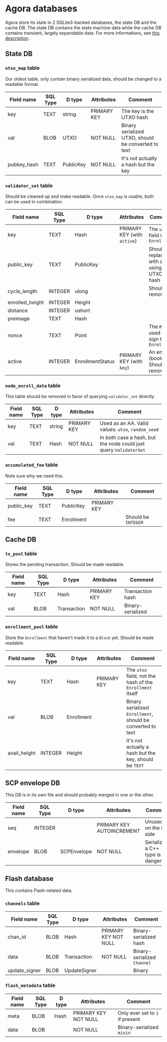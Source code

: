 # Agora databases

Agora store its state in 2 SQLite3-backed databases, the state DB and the cache DB.
The state DB contains the state machine data while the cache DB contains transient,
largely expandable data.
For more informations, see [this description](https://github.com/bosagora/agora/blob/8228bcb77f2808722e30be8c84f578b354e9fd3c/source/agora/node/FullNode.d#L138-L168).

## State DB

### `utxo_map` table

Our oldest table, only contain binary serialized data, should be changed to a readable format.

| Field name  | SQL Type | D type    | Attributes  | Comment                                                |
|-------------|----------|-----------|-------------|--------------------------------------------------------|
| key         | TEXT     | string    | PRIMARY KEY | The key is the UTXO hash                               |
| val         | BLOB     | UTXO      | NOT NULL    | Binary serialized UTXO, should be converted to text    |
| pubkey_hash | TEXT     | PublicKey | NOT NULL    | It's not actually a hash but the key                   |


### `validator_set` table

Should be cleaned up and make readable. Once `utxo_map` is usable, both can be used in combination.

| Field name      | SQL Type | D type           | Attributes                  | Comment                                            |
|-----------------|----------|------------------|-----------------------------|----------------------------------------------------|
| key             | TEXT     | Hash             | PRIMARY KEY (with `active`) | The `utxo` field in the `Enrollment`               |
| public_key      | TEXT     | PublicKey        |                             | Should be replaced with a join using the UTXO hash |
| cycle_length    | INTEGER  | ulong            |                             | Should be removed.                                 |
| enrolled_height | INTEGER  | Height           |                             |                                                    |
| distance        | INTEGER  | ushort           |                             |                                                    |
| preimage        | TEXT     | Hash             |                             |                                                    |
| nonce           | TEXT     | Point            |                             | The `R` used to sign the `Enrollment`              |
| active          | INTEGER  | EnrollmentStatus | PRIMARY KEY (with `key`)    | An enum (boolean). Should be removed.              |

### `node_enroll_data` table

This table should be removed in favor of querying `validator_set` directly.

| Field name | SQL Type | D type | Attributes  | Comment                                                           |
|------------|----------|--------|-------------|-------------------------------------------------------------------|
| key        | TEXT     | string | PRIMARY KEY | Used as an AA. Valid values: `utxo`, `random_seed`                |
| val        | TEXT     | Hash   | NOT NULL    | In both case a hash, but the node could just query `ValidatorSet` |


### `accumulated_fee` table

Note sure why we need this.

| Field name | SQL Type | D type     | Attributes  | Comment             |
|------------|----------|------------|-------------|---------------------|
| public_key | TEXT     | PublicKey  | PRIMARY KEY |                     |
| fee        | TEXT     | Enrollment |             | Should be `INTEGER` |

## Cache DB

### `tx_pool` table

Stores the pending transaction. Should be made readable.

| Field name | SQL Type | D type      | Attributes  | Comment           |
|------------|----------|-------------|-------------|-------------------|
| key        | TEXT     | Hash        | PRIMARY KEY | Transaction hash  |
| val        | BLOB     | Transaction | NOT NULL    | Binary-serialized |

### `enrollment_pool` table

Store the `Enrollment` that haven't made it to a `Block` yet. Should be made readable.

| Field name   | SQL Type | D type     | Attributes  | Comment                                                     |
|--------------|----------|------------|-------------|-------------------------------------------------------------|
| key          | TEXT     | Hash       | PRIMARY KEY | The `utxo` field, not the hash of the `Enrollment` itself   |
| val          | BLOB     | Enrollment |             | Binary serialized `Enrollment`, should be converted to text |
| avail_height | INTEGER  | Height     |             | It's not actually a hash but the key, should be `TEXT`      |


## SCP envelope DB

This DB is in its own file and should probably merged in one or the other.

| Field name | SQL Type | D type      | Attributes                | Comment                             |
|------------|----------|-------------|---------------------------|-------------------------------------|
| seq        | INTEGER  |             | PRIMARY KEY AUTOINCREMENT | Unused on the D side                |
| envelope   | BLOB     | SCPEnvelope | NOT NULL                  | Serializing a C++ type is dangerous |


## Flash database

This contains Flash-related data.

### `channels` table

| Field name    | SQL Type | D type       | Attributes           | Comment                     |
|---------------|----------|--------------|----------------------|-----------------------------|
| chan_id       | BLOB     | Hash         | PRIMARY KEY NOT NULL | Binary-serialized hash      |
| data          | BLOB     | Transaction  | NOT NULL             | Binary-serialized `Channel` |
| update_signer | BLOB     | UpdateSigner |                      | Binary                      |


### `flash_metadata` table

| Field name | SQL Type | D type | Attributes           | Comment                         |
|------------|----------|--------|----------------------|---------------------------------|
| meta       | BLOB     | Hash   | PRIMARY KEY NOT NULL | Only ever set to `1` if present |
| data       | BLOB     |        | NOT NULL             | Binary-serialized `mixin`       |
